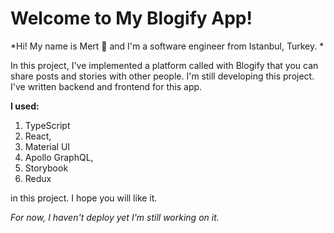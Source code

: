 # Welcome to My Blogify App!

*Hi! My name is Mert 💪 and I'm a software engineer from Istanbul, Turkey. * 

In this project, I've implemented a platform called with Blogify that you can share posts and stories with other people. I'm still developing this project. I've written backend and frontend for this app.

**I used:**
 1.  TypeScript 
 2. React, 
 3. Material UI
 4.  Apollo GraphQL,
 5.  Storybook
 6. Redux

 in this project. I hope you will like it. 
 
  *For now, I haven't deploy yet I'm still working on it.*
